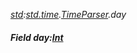 _[std](../../modules/std/std-module.md):[std.time](../../modules/std/std-time.md).[TimeParser](../../modules/std/std-time-timeparser.md).day_
##### Field day:[Int](../../modules/wonkey/wonkey-types-int.md)
